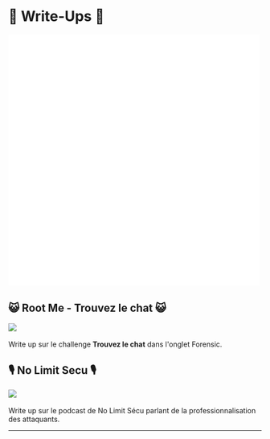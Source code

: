 # 📝 Write-Ups 📝

![Writeup](https://github.com/BaptisteDL/Write-Ups/blob/main/Challenge/writeup.png)

## 😺 Root Me - Trouvez le chat 😺

![](https://pro.root-me.org/squelettes/images/RMP_logo_blanc.png)

Write up sur le challenge **Trouvez le chat** dans l'onglet Forensic.

## 🎙️ No Limit Secu 🎙️

![](https://is1-ssl.mzstatic.com/image/thumb/Podcasts125/v4/60/ce/8f/60ce8f21-4939-c2af-6d81-7d86a460e5f2/mza_7503302632113938466.jpg/1200x630wp.png)

Write up sur le podcast de No Limit Sécu parlant de la professionnalisation des attaquants.

---